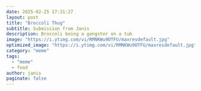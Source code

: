 ```yaml
---
date: 2025-02-25 17:31:27
layout: post
title: "Broccoli Thug"
subtitle: Submission from Janis
description: Broccoli being a gangster on a tub
image: "https://i.ytimg.com/vi/RMNKWu9OTFU/maxresdefault.jpg"
optimized_image: "https://i.ytimg.com/vi/RMNKWu9OTFU/maxresdefault.jpg"
category: "meme"
tags:
  - "meme"
  - food
author: janis
paginate: false
---
```

